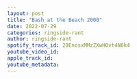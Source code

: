 ```yaml
---
layout: post
title: "Bash at the Beach 2000"
date: 2022-07-29
categories: ringside-rant
author: ringside-rant
spotify_track_id: 20EnosxMMzZXwH0vt4N6k4
youtube_video_id: 
apple_track_id: 
youtube_metadata: 
---
```

